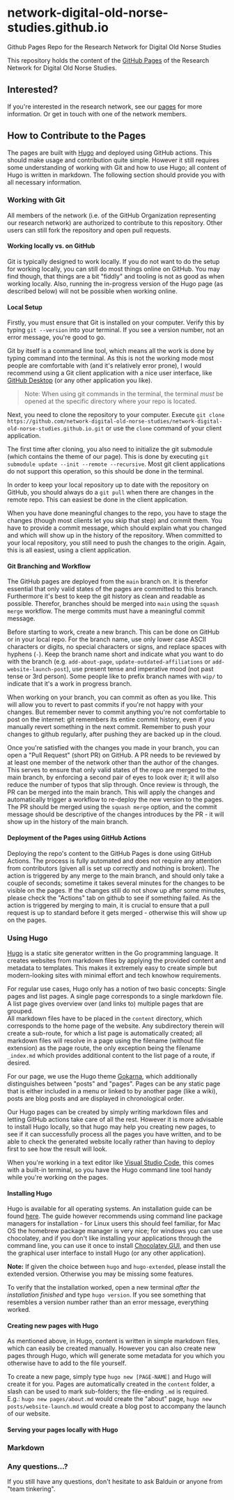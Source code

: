 # network-digital-old-norse-studies.github.io
Github Pages Repo for the Research Network for Digital Old Norse Studies

This repository holds the content of the [GitHub Pages](https://network-digital-old-norse-studies.github.io/) of the
Research Network for Digital Old Norse Studies.


## Interested?

If you're interested in the research network, see our [pages](https://network-digital-old-norse-studies.github.io/) for
more information. Or get in touch with one of the network members.


## How to Contribute to the Pages

The pages are built with [Hugo](https://gohugo.io/) and deployed using GitHub actions. This should make usage and
contribution quite simple. However it still requires some understanding of working with Git and how to use Hugo; all 
content of Hugo is written in markdown.
The following section should provide you with all necessary information.


### Working with Git

All members of the network (i.e. of the GitHub Organization representing our research network) are authorized to 
contribute to this repository. Other users can still fork the repository and open pull requests.


#### Working locally vs. on GitHub

Git is typically designed to work locally. If you do not want to do the setup for working locally, you can still do most
things online on GitHub. You may find though, that things are a bit "fiddly" and tooling is not as good as when working
locally. Also, running the in-progress version of the Hugo page (as described below) will not be possible when working
online.


#### Local Setup

Firstly, you must ensure that Git is installed on your computer. Verify this by typing `git --version` into your
terminal. If you see a version number, not an error message, you're good to go.

Git by itself is a command line tool, which means all the work is done by typing command into the terminal. As this is
not the working mode most people are comfortable with (and it's relatively error prone), I would recommend using a Git
client application with a nice user interface, like [GitHub Desktop](https://desktop.github.com/) (or any other 
application you like).

> Note: When using git commands in the terminal, the terminal _must_ be opened at the specific directory where your repo
> is located.

Next, you need to clone the repository to your computer. Execute 
`git clone https://github.com/network-digital-old-norse-studies/network-digital-old-norse-studies.github.io.git` or use
the `clone` command of your client application.

The first time after cloning, you also need to initialize the git submodule (which contains the theme of our page). This
is done by executing `git submodule update --init --remote --recursive`. Most git client applications do not support
this operation, so this should be done in the terminal.

In order to keep your local repository up to date with the repository on GitHub, you should always do a `git pull` when
there are changes in the remote repo. This can easiest be done in the client application.

When you have done meaningful changes to the repo, you have to stage the changes (though most clients let you skip that
step) and commit them. You have to provide a commit message, which should explain what you changed and which will show
up in the history of the repository. When committed to your local repository, you still need to push the changes to the
origin. Again, this is all easiest, using a client application.


#### Git Branching and Workflow

The GitHub pages are deployed from the `main` branch on. It is therefor essential that only valid states of the pages
are committed to this branch. Furthermore it's best to keep the git history as clean and readable as possible. Therefor,
branches should be merged into `main` using the `squash merge` workflow. The merge commits must have a meaningful commit
message.

Before starting to work, create a new branch. This can be done on GitHub or in your local repo. For the branch name, use
only lower case ASCII characters or digits, no special characters or signs, and replace spaces with hyphens (`-`). Keep
the branch name short and indicate what you want to do with the branch (e.g. `add-about-page`,
`update-outdated-affiliations` or `add-website-launch-post`), use present tense and imperative mood (not past tense or 
3rd person). Some people like to prefix branch names with `wip/` to indicate that it's a work in progress branch.

When working on your branch, you can commit as often as you like. This will allow you to revert to past commits if
you're not happy with your changes. But remember never to commit anything you're not comfortable to post on the 
internet: git remembers its entire commit history, even if you manually revert something in the next commit. Remember to
push your changes to github regularly, after pushing they are backed up in the cloud.

Once you're satisfied with the changes you made in your branch, you can open a "Pull Request" (short PR) on GitHub. A PR
needs to be reviewed by at least one member of the network other than the author of the changes. This serves to ensure
that only valid states of the repo are merged to the main branch, by enforcing a second pair of eyes to look over it; it
will also reduce the number of typos that slip through. Once review is through, the PR can be merged into the main
branch. This will apply the changes and automatically trigger a workflow to re-deploy the new version to the pages.  
The PR should be merged using the `squash merge` option, and the commit message should be descriptive of the changes
introduces by the PR - it will show up in the history of the main branch.


#### Deployment of the Pages using GitHub Actions

Deploying the repo's content to the GitHub Pages is done using GitHub Actions. The process is fully automated and does
not require any attention from contributors (given all is set up correctly and nothing is broken). The action is
triggered by any merge to the main branch, and should only take a couple of seconds; sometime it takes several minutes
for the changes to be visible on the pages. If the changes still do not show up after some minutes, please check the
"Actions" tab on github to see if something failed. As the action is triggered by merging to main, it is crucial to
ensure that a pull request is up to standard before it gets merged - otherwise this will show up on the pages.


### Using Hugo

[Hugo](https://gohugo.io/) is a static site generator written in the Go programming language. It creates websites from
markdown files by applying the provided content and metadata to templates. This makes it extremely easy to create simple
but modern-looking sites with minimal effort and tech knowhow requirements.

For regular use cases, Hugo only has a notion of two basic concepts: Single pages and list pages. A single page
corresponds to a single markdown file. A list page gives overview over (and links to) multiple pages that are grouped.  
All markdown files have to be placed in the `content` directory, which corresponds to the home page of the website. Any
subdirectory therein will create a sub-route, for which a list page is automatically created; all markdown files will
resolve in a page using the filename (without file extension) as the page route, the only exception being the filename
`_index.md` which provides additional content to the list page of a route, if desired.  

For our page, we use the Hugo theme [Gokarna](https://github.com/526avijitgupta/gokarna), which additionally
distinguishes between "posts" and "pages". Pages can be any static page that is either included in a menu or linked to
by another page (like a wiki), posts are blog posts and are displayed in chronological order.

Our Hugo pages can be created by simply writing markdown files and letting GitHub actions take care of all the rest.
However it is more advisable to install Hugo locally, so that hugo may help you creating new pages, to see if it can
successfully process all the pages you have written, and to be able to check the generated website locally rather than
having to deploy first to see how the result will look.

When you're working in a text editor like [Visual Studio Code](https://code.visualstudio.com/), this comes with a
built-in terminal, so you have the Hugo command line tool handy while you're working on the pages.


#### Installing Hugo

Hugo is available for all operating systems. An installation guide can be found [here](https://gohugo.io/installation/).
The guide however recommends using command line package managers for installation - for Linux users this should feel
familiar, for Mac OS the homebrew package manager is very nice; for windows you can use chocolatey, and if you don't
like installing your applications through the command line, you can use it once to install
[Chocolatey GUI](https://community.chocolatey.org/packages/ChocolateyGUI), and then use the graphical user interface to
install Hugo (or any other application).

**Note:** If given the choice between `hugo` and `hugo-extended`, please install the extended version. Otherwise you may
be missing some features.

To verify that the installation worked, open a new terminal *after the installation finished* and type `hugo version`.
If you see something that resembles a version number rather than an error message, everything worked.


#### Creating new pages with Hugo

As mentioned above, in Hugo, content is written in simple markdown files, which can easily be created manually. However
you can also create new pages through Hugo, which will generate some metadata for you which you otherwise have to add to
the file yourself.

To create a new page, simply type `hugo new [PAGE-NAME]` and Hugo will create it for you. Pages are automatically
created in the `content` folder, a slash can be used to mark sub-folders; the file-ending `.md` is required.  
E.g.: `hugo new pages/about.md` would create the "about" page, `hugo new posts/website-launch.md` would create a blog
post to accompany the launch of our website.


#### Serving your pages locally with Hugo

<!-- TODO -->


### Markdown

<!-- TODO: a section on markdown - mostly a link should do -->


### Any questions...?

If you still have any questions, don't hesitate to ask Balduin or anyone from "team tinkering".

